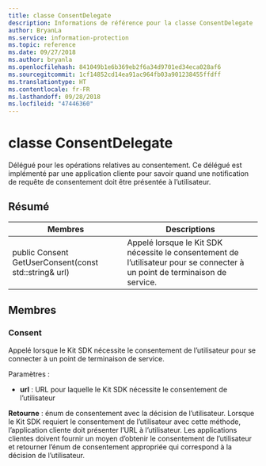 ```yaml
---
title: classe ConsentDelegate
description: Informations de référence pour la classe ConsentDelegate
author: BryanLa
ms.service: information-protection
ms.topic: reference
ms.date: 09/27/2018
ms.author: bryanla
ms.openlocfilehash: 841049b1e6b369eb2f6a34d9701ed34eca028af6
ms.sourcegitcommit: 1cf14852cd14ea91ac964fb03a901238455ffdff
ms.translationtype: HT
ms.contentlocale: fr-FR
ms.lasthandoff: 09/28/2018
ms.locfileid: "47446360"
---
```

# <a name="class-consentdelegate"></a>classe ConsentDelegate 
Délégué pour les opérations relatives au consentement.
Ce délégué est implémenté par une application cliente pour savoir quand une notification de requête de consentement doit être présentée à l’utilisateur.
  
## <a name="summary"></a>Résumé
 Membres                        | Descriptions                                
--------------------------------|---------------------------------------------
 public Consent GetUserConsent(const std::string& url)  |  Appelé lorsque le Kit SDK nécessite le consentement de l’utilisateur pour se connecter à un point de terminaison de service.
  
## <a name="members"></a>Membres
  
### <a name="consent"></a>Consent
Appelé lorsque le Kit SDK nécessite le consentement de l’utilisateur pour se connecter à un point de terminaison de service.

Paramètres :  
* **url** : URL pour laquelle le Kit SDK nécessite le consentement de l’utilisateur



  
**Retourne** : énum de consentement avec la décision de l’utilisateur.
Lorsque le Kit SDK requiert le consentement de l’utilisateur avec cette méthode, l’application cliente doit présenter l’URL à l’utilisateur. Les applications clientes doivent fournir un moyen d’obtenir le consentement de l’utilisateur et retourner l’énum de consentement appropriée qui correspond à la décision de l’utilisateur.